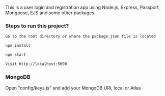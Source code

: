 
This is a user login and registration app using Node.js, Express, Passport, Mongoose, EJS and some other packages.

### Steps to run this project?

```sh
Go to the root directory or where the package.json file is located
```

```sh
npm install

npm start

Visit http://localhost:5000
```

### MongoDB

Open "config/keys.js" and add your MongoDB URI, local or Atlas
